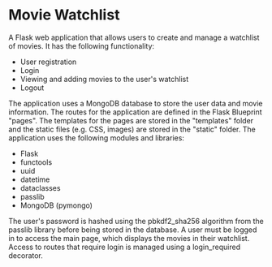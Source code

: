 # Movie Watchlist
A Flask web application that allows users to create and manage a watchlist of movies. It has the following functionality:

- User registration
- Login
- Viewing and adding movies to the user's watchlist
- Logout

The application uses a MongoDB database to store the user data and movie information. The routes for the application are defined in the Flask Blueprint "pages". The templates for the pages are stored in the "templates" folder and the static files (e.g. CSS, images) are stored in the "static" folder. The application uses the following modules and libraries:

- Flask
- functools
- uuid
- datetime
- dataclasses
- passlib
- MongoDB (pymongo)

The user's password is hashed using the pbkdf2_sha256 algorithm from the passlib library before being stored in the database. A user must be logged in to access the main page, which displays the movies in their watchlist. Access to routes that require login is managed using a login_required decorator.
